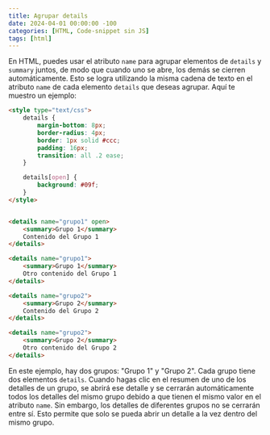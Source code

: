 ```yaml
---
title: Agrupar details
date: 2024-04-01 00:00:00 -100
categories: [HTML, Code-snippet sin JS]
tags: [html]
---
```


En HTML, puedes usar el atributo `name` para agrupar elementos de `details` y `summary` juntos, de modo que cuando uno se abre, los demás se cierren automáticamente. Esto se logra utilizando la misma cadena de texto en el atributo `name` de cada elemento `details` que deseas agrupar. Aquí te muestro un ejemplo:

```html
<style type="text/css">
    details {
        margin-bottom: 8px;
        border-radius: 4px;
        border: 1px solid #ccc;
        padding: 16px;
        transition: all .2 ease;
    }

    details[open] {
        background: #09f;
    }
</style>


<details name="grupo1" open>
    <summary>Grupo 1</summary>
    Contenido del Grupo 1
</details>

<details name="grupo1">
    <summary>Grupo 1</summary>
    Otro contenido del Grupo 1
</details>

<details name="grupo2">
    <summary>Grupo 2</summary>
    Contenido del Grupo 2
</details>

<details name="grupo2">
    <summary>Grupo 2</summary>
    Otro contenido del Grupo 2
</details>
```

En este ejemplo, hay dos grupos: "Grupo 1" y "Grupo 2". Cada grupo tiene dos elementos `details`. Cuando hagas clic en el resumen de uno de los detalles de un grupo, se abrirá ese detalle y se cerrarán automáticamente todos los detalles del mismo grupo debido a que tienen el mismo valor en el atributo `name`. Sin embargo, los detalles de diferentes grupos no se cerrarán entre sí. Esto permite que solo se pueda abrir un detalle a la vez dentro del mismo grupo.